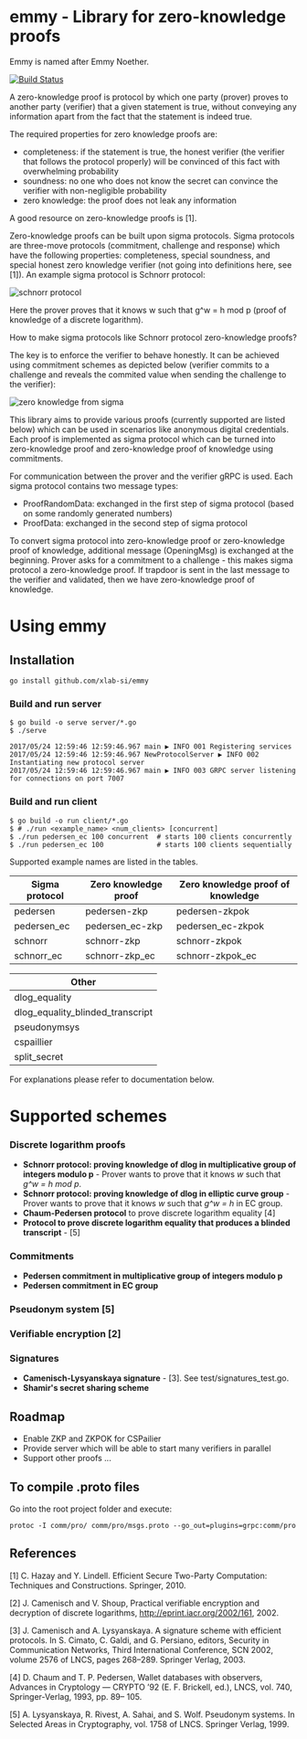 # emmy - Library for zero-knowledge proofs
Emmy is named after Emmy Noether.

[![Build Status](https://travis-ci.org/xlab-si/emmy.svg?branch=master)](https://travis-ci.org/xlab-si/emmy)

A zero-knowledge proof is protocol by which one party (prover) proves to another party (verifier) that a given statement is true, without conveying any information apart from the fact that the statement is indeed true.

The required properties for zero knowledge proofs are:

 * completeness: if the statement is true, the honest verifier (the verifier that follows the protocol properly) will be convinced of this fact with overwhelming probability
 * soundness: no one who does not know the secret can convince the verifier with non-negligible probability
 * zero knowledge: the proof does not leak any information
 
A good resource on zero-knowledge proofs is [1].

Zero-knowledge proofs can be built upon sigma protocols. Sigma protocols are three-move protocols (commitment, challenge and response) which have the following properties: completeness, special soundness, and special honest zero knowledge verifier (not going into definitions here, see [1]). An example sigma protocol is Schnorr protocol:

![schnorr protocol](https://raw.github.com/xlab-si/emmy/master/img/schnorr_protocol.png)

Here the prover proves that it knows w such that g^w = h mod p (proof of knowledge of a discrete logarithm).

How to make sigma protocols like Schnorr protocol zero-knowledge proofs?

The key is to enforce the verifier to behave honestly. It can be achieved using commitment schemes as depicted below (verifier commits to a challenge and reveals the commited value when sending the challenge to the verifier):

![zero knowledge from sigma](https://raw.github.com/xlab-si/emmy/master/img/zk_from_sigma_protocol.png)

This library aims to provide various proofs (currently supported are listed below) which can be used in scenarios like anonymous digital credentials. Each proof is implemented as sigma protocol which can be turned into zero-knowledge proof and zero-knowledge proof of knowledge using commitments.

For communication between the prover and the verifier gRPC is used. Each sigma protocol contains two message types:

 * ProofRandomData: exchanged in the first step of sigma protocol (based on some randomly generated numbers)
 * ProofData: exchanged in the second step of sigma protocol

To convert sigma protocol into zero-knowledge proof or zero-knowledge proof of knowledge, additional message (OpeningMsg) is exchanged at the beginning. Prover asks for a commitment to a challenge - this makes sigma protocol a zero-knowledge proof. If trapdoor is sent in the last message to the verifier and validated, then we have zero-knowledge proof of knowledge.

# Using emmy

## Installation
```
go install github.com/xlab-si/emmy
```

### Build and run server
```
$ go build -o serve server/*.go
$ ./serve

2017/05/24 12:59:46 12:59:46.967 main ▶ INFO 001 Registering services
2017/05/24 12:59:46 12:59:46.967 NewProtocolServer ▶ INFO 002 Instantiating new protocol server
2017/05/24 12:59:46 12:59:46.967 main ▶ INFO 003 GRPC server listening for connections on port 7007
```

### Build and run client
```
$ go build -o run client/*.go
$ # ./run <example_name> <num_clients> [concurrent]
$ ./run pedersen_ec 100 concurrent  # starts 100 clients concurrently
$ ./run pedersen_ec 100             # starts 100 clients sequentially
```

Supported example names are listed in the tables.

| Sigma protocol | Zero knowledge proof  | Zero knowledge proof of knowledge |
|----------------|-----------------------|-----------------------------------|
| pedersen | pedersen-zkp | pedersen-zkpok |  
| pedersen_ec | pedersen_ec-zkp | pedersen_ec-zkpok |   
| schnorr | schnorr-zkp | schnorr-zkpok |   
| schnorr_ec | schnorr-zkp_ec | schnorr-zkpok_ec | 

| Other |
| ----- |
| dlog_equality |
| dlog_equality_blinded_transcript | 
| pseudonymsys |
| cspaillier |
| split_secret |

For explanations please refer to documentation below.

# Supported schemes

### Discrete logarithm proofs
* **Schnorr protocol: proving knowledge of dlog in multiplicative group of integers modulo p** - Prover wants to prove that it knows *w* such that *g^w = h mod p*.
* **Schnorr protocol: proving knowledge of dlog in elliptic curve group** - Prover wants to prove that it knows *w* such that *g^w = h* in EC group.
* **Chaum-Pedersen protocol** to prove discrete logarithm equality [4]
* **Protocol to prove discrete logarithm equality that produces a blinded transcript** - [5]

### Commitments
* **Pedersen commitment in multiplicative group of integers modulo p**
* **Pedersen commitment in EC group** 

### Pseudonym system [5]

### Verifiable encryption [2]

### Signatures
* **Camenisch-Lysyanskaya signature** - [3]. See test/signatures_test.go.
* **Shamir's secret sharing scheme**

## Roadmap

 * Enable ZKP and ZKPOK for CSPailier 
 * Provide server which will be able to start many verifiers in parallel
 * Support other proofs
 ...


## To compile .proto files

Go into the root project folder and execute:

```
protoc -I comm/pro/ comm/pro/msgs.proto --go_out=plugins=grpc:comm/pro
```

## References

[1] C. Hazay and Y. Lindell. Efficient Secure Two-Party Computation: Techniques and Constructions. Springer, 2010.

[2] J. Camenisch and V. Shoup, Practical verifiable encryption and decryption of discrete logarithms, http://eprint.iacr.org/2002/161, 2002.

[3] J. Camenisch and A. Lysyanskaya. A signature scheme with efficient protocols. In S. Cimato, C. Galdi, and G. Persiano, editors, Security in Communication Networks, Third International Conference, SCN 2002, volume 2576 of LNCS, pages 268–289. Springer Verlag, 2003.

[4] D. Chaum and T. P. Pedersen, Wallet databases with observers, Advances in Cryptology — CRYPTO ’92 (E. F. Brickell, ed.), LNCS, vol. 740, Springer-Verlag, 1993, pp. 89– 105.

[5] A. Lysyanskaya, R. Rivest, A. Sahai, and S. Wolf. Pseudonym systems. In Selected Areas in Cryptography, vol. 1758 of LNCS. Springer Verlag, 1999.